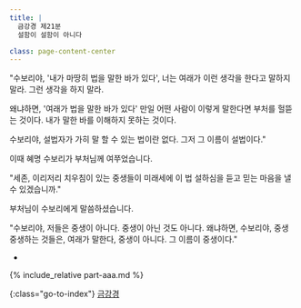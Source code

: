 ```yaml
---
title: |
  금강경 제21분
  설함이 설함이 아니다

class: page-content-center
---
```


"수보리야, '내가 마땅히 법을 말한 바가 있다',
너는 여래가 이런 생각을 한다고 말하지 말라.
그런 생각을 하지 말라.

왜냐하면, '여래가 법을 말한 바가 있다'
만일 어떤 사람이 이렇게 말한다면 부처를 헐뜯는 것이다.
내가 말한 바를 이해하지 못하는 것이다.

수보리야, 설법자가 가히 말 할 수 있는 법이란 없다.
그저 그 이름이 설법이다."

이때 혜명 수보리가 부처님께 여쭈었습니다.

"세존, 이리저리 치우침이 있는 중생들이
미래세에 이 법 설하심을 듣고 믿는 마음을 낼 수 있겠습니까."

부처님이 수보리에게 말씀하셨습니다.

"수보리야, 저들은 중생이 아니다. 중생이 아닌 것도 아니다.
왜냐하면, 수보리야, 중생 중생하는 것들은, 여래가 말한다, 중생이 아니다.
그 이름이 중생이다."

*

{% include_relative part-aaa.md %}

{:class="go-to-index"}
[금강경](index)